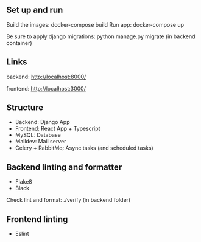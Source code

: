 ## Set up and run

Build the images: docker-compose build
Run app: docker-compose up

Be sure to apply django migrations: python manage.py migrate (in backend container)

## Links

backend: <http://localhost:8000/>

frontend: <http://localhost:3000/>

## Structure

- Backend: Django App
- Frontend: React App + Typescript
- MySQL: Database
- Maildev: Mail server
- Celery + RabbitMq: Async tasks (and scheduled tasks)

## Backend linting and formatter
- Flake8
- Black

Check lint and format: ./verify (in backend folder)

## Frontend linting

- Eslint
